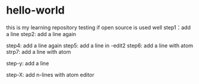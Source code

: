 # hello-world
this is my learning repository
testing if open source is used well
step1：add a line
step2: add a line again

step4: add a line again
step5: add a line in -edit2
step6: add a line with atom
strp7: add a line with atom





step-y: add a line 














step-X: add n-lines with atom editor
